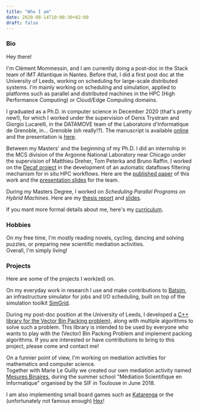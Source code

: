 ```yaml
---
title: "Who I am"
date: 2020-08-14T10:00:30+02:00
draft: false
---
```


### Bio

Hey there!

I'm Clément Mommessin, and I am currently doing a post-doc in the Stack team of IMT Atlantique in Nantes.
Before that, I did a first post doc at the University of Leeds, working on scheduling for large-scale distributed systems.
I'm mainly working on scheduling and simulation, applied to platforms such as parallel and distributed machines in the HPC (High Performance Computing) or Cloud/Edge Computing domains.


I graduated as a Ph.D. in computer science in December 2020 (that's pretty new!), for which I worked under the supervision of Denis Trystram and Giorgio Lucarelli, in the DATAMOVE team of the Laboratoire d'Informatique de Grenoble, in... Grenoble (oh really!?).
The manuscript is available [online](https://www.theses.fr/2020GRALM065) and the presentation is [here](/files/soutenance_thesis.pdf).

Between my Masters' and the beginning of my Ph.D. I did an internship in the MCS division of the Argonne National Laboratory near Chicago under the supervision of Matthieu Dreher, Tom Peterka and Bruno Raffin.
I worked on the [Decaf project](https://bitbucket.org/tpeterka1/decaf/src/master/) in the development of an automatic dataflows filtering mechanism for in situ HPC workflows.
Here are the [published paper](https://hal.inria.fr/hal-01581032) of this work and the [presentation slides](/files/decaf_presentation.pdf) for the team.

During my Masters Degree, I worked on *Scheduling Parallel Programs on Hybrid Machines*.
Here are my [thesis report](/files/M2/report_M2_mommessin.pdf) and [slides](/files/M2/slides_M2_mommessin.pdf).


If you mant more formal details about me, here's my [curriculum](/files/CV_mommessin_feb_2023.pdf).





### Hobbies

On my free time, I'm mostly reading novels, cycling, dancing and solving puzzles, or preparing new scientific mediation activities.  
Overall, I'm simply living!





### Projects

Here are some of the projects I work(ed) on.

On my everyday work in research I use and make contributions to [Batsim](https://github.com/oar-team/batsim), an infrastructure simulator for jobs and I/O scheduling, built on top of the simulation toolkit [SimGrid](https://github.com/simgrid/simgrid).

During my post-doc position at the University of Leeds, I developed a [C++ library for the Vector Bin Packing problem](https://github.com/Vectorpack/Vectorpack_cpp)), along with multiple algorithms to solve such a problem.
This library is intended to be used by everyone who wants to play with the (Vector) Bin Packing Problem and implement packing algorithms. If you are interested or have contributions to bring to this project, please come and contact me!

On a funnier point of view, I'm working on mediation activities for mathematics and computer science.  
Together with Marie Le Guilly we created our own mediation activity named [Mesures Binaires](https://github.com/Mommessc/Mesures_binaires), during the summer school "Médiation Scientifique en Informatique" organised by the SIF in Toulouse in June 2018.


I am also implementing small board games such as [Katarenga](https://github.com/Henry38/Katarenga) or the (unfortunately not famous enough) [Hex](https://github.com/Mommessc/Hex)!

